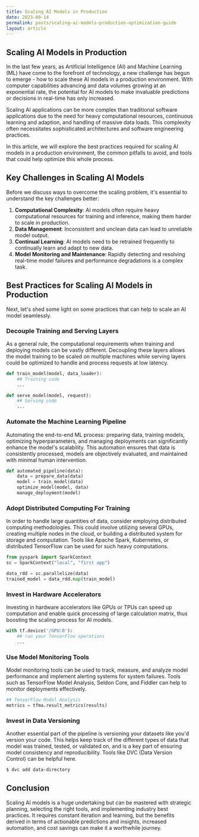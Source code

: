 ```yaml
---
title: Scaling AI Models in Production
date: 2023-09-14
permalink: posts/scaling-ai-models-production-optimization-guide
layout: article
---
```


## Scaling AI Models in Production

In the last few years, as Artificial Intelligence (AI) and Machine Learning (ML) have come to the forefront of technology, a new challenge has begun to emerge - how to scale these AI models in a production environment. With computer capabilities advancing and data volumes growing at an exponential rate, the potential for AI models to make invaluable predictions or decisions in real-time has only increased.

Scaling AI applications can be more complex than traditional software applications due to the need for heavy computational resources, continuous learning and adaption, and handling of massive data loads. This complexity often necessitates sophisticated architectures and software engineering practices.

In this article, we will explore the best practices required for scaling AI models in a production environment, the common pitfalls to avoid, and tools that could help optimize this whole process.

## Key Challenges in Scaling AI Models

Before we discuss ways to overcome the scaling problem, it's essential to understand the key challenges better:

1. **Computational Complexity**: AI models often require heavy computational resources for training and inference, making them harder to scale in production.
2. **Data Management**: Inconsistent and unclean data can lead to unreliable model output.
3. **Continual Learning**: AI models need to be retrained frequently to continually learn and adapt to new data.
4. **Model Monitoring and Maintenance**: Rapidly detecting and resolving real-time model failures and performance degradations is a complex task.

## Best Practices for Scaling AI Models in Production

Next, let's shed some light on some practices that can help to scale an AI model seamlessly.

### Decouple Training and Serving Layers

As a general rule, the computational requirements when training and deploying models can be vastly different. Decoupling these layers allows the model training to be scaled on multiple machines while serving layers could be optimized to handle and process requests at low latency.

```python
def train_model(model, data_loader):
    ## Training code
    ...

def serve_model(model, request):
    ## Serving code
    ...
```

### Automate the Machine Learning Pipeline

Automating the end-to-end ML process: preparing data, training models, optimizing hyperparameters, and managing deployments can significantly enhance the model's scalability. This automation ensures that data is consistently processed, models are objectively evaluated, and maintained with minimal human intervention.

```python
def automated_pipeline(data):
    data = prepare_data(data)
    model = train_model(data)
    optimize_model(model, data)
    manage_deployment(model)
```

### Adopt Distributed Computing For Training

In order to handle large quantities of data, consider employing distributed computing methodologies. This could involve utilizing several GPUs, creating multiple nodes in the cloud, or building a distributed system for storage and computation. Tools like Apache Spark, Kubernetes, or distributed TensorFlow can be used for such heavy computations.

```python
from pyspark import SparkContext
sc = SparkContext("local", "first app")

data_rdd = sc.parallelize(data)
trained_model = data_rdd.map(train_model)
```

### Invest in Hardware Accelerators

Investing in hardware accelerators like GPUs or TPUs can speed up computation and enable quick processing of large calculation matrix, thus boosting the scaling process for AI models.

```python
with tf.device('/GPU:0'):
    ## run your TensorFlow operations
    ...
```

### Use Model Monitoring Tools

Model monitoring tools can be used to track, measure, and analyze model performance and implement alerting systems for system failures. Tools such as TensorFlow Model Analysis, Seldon Core, and Fiddler can help to monitor deployments effectively.

```python
## TensorFlow Model Analysis
metrics = tfma.result_metrics(results)
```

### Invest in Data Versioning

Another essential part of the pipeline is versioning your datasets like you'd version your code. This helps keep track of the different types of data that model was trained, tested, or validated on, and is a key part of ensuring model consistency and reproducibility. Tools like DVC (Data Version Control) can be helpful here.

```bash
$ dvc add data-directory
```

## Conclusion

Scaling AI models is a huge undertaking but can be mastered with strategic planning, selecting the right tools, and implementing industry best practices. It requires constant iteration and learning, but the benefits derived in terms of actionable predictions and insights, increased automation, and cost savings can make it a worthwhile journey.
